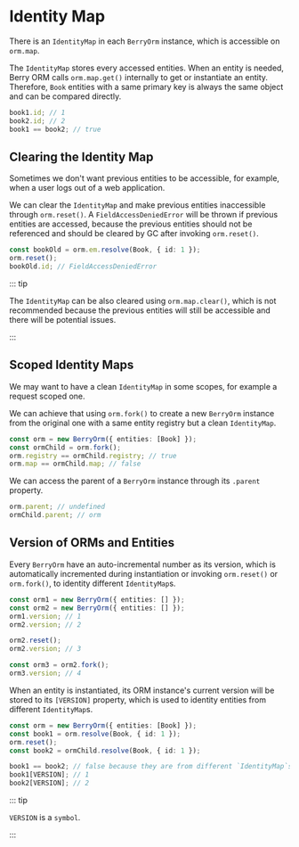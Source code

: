 # Identity Map

There is an `IdentityMap` in each `BerryOrm` instance, which is accessible on `orm.map`.

The `IdentityMap` stores every accessed entities. When an entity is needed, Berry ORM calls `orm.map.get()` internally to get or instantiate an entity. Therefore, `Book` entities with a same primary key is always the same object and can be compared directly.

```ts
book1.id; // 1
book2.id; // 2
book1 == book2; // true
```

## Clearing the Identity Map

Sometimes we don't want previous entities to be accessible, for example, when a user logs out of a web application.

We can clear the `IdentityMap` and make previous entities inaccessible through `orm.reset()`. A `FieldAccessDeniedError` will be thrown if previous entities are accessed, because the previous entities should not be referenced and should be cleared by GC after invoking `orm.reset()`.

```ts
const bookOld = orm.em.resolve(Book, { id: 1 });
orm.reset();
bookOld.id; // FieldAccessDeniedError
```

::: tip

The `IdentityMap` can be also cleared using `orm.map.clear()`, which is not recommended because the previous entities will still be accessible and there will be potential issues.

:::

## Scoped Identity Maps

We may want to have a clean `IdentityMap` in some scopes, for example a request scoped one.

We can achieve that using `orm.fork()` to create a new `BerryOrm` instance from the original one with a same entity registry but a clean `IdentityMap`.

```ts
const orm = new BerryOrm({ entities: [Book] });
const ormChild = orm.fork();
orm.registry == ormChild.registry; // true
orm.map == ormChild.map; // false
```

We can access the parent of a `BerryOrm` instance through its `.parent` property.

```ts
orm.parent; // undefined
ormChild.parent; // orm
```

## Version of ORMs and Entities

Every `BerryOrm` have an auto-incremental number as its version, which is automatically incremented during instantiation or invoking `orm.reset()` or `orm.fork()`, to identity different `IdentityMap`s.

```ts
const orm1 = new BerryOrm({ entities: [] });
const orm2 = new BerryOrm({ entities: [] });
orm1.version; // 1
orm2.version; // 2

orm2.reset();
orm2.version; // 3

const orm3 = orm2.fork();
orm3.version; // 4
```

When an entity is instantiated, its ORM instance's current version will be stored to its `[VERSION]` property, which is used to identity entities from different `IdentityMap`s.

```ts
const orm = new BerryOrm({ entities: [Book] });
const book1 = orm.resolve(Book, { id: 1 });
orm.reset();
const book2 = ormChild.resolve(Book, { id: 1 });

book1 == book2; // false because they are from different `IdentityMap`s
book1[VERSION]; // 1
book2[VERSION]; // 2
```

::: tip

`VERSION` is a `symbol`.

:::
